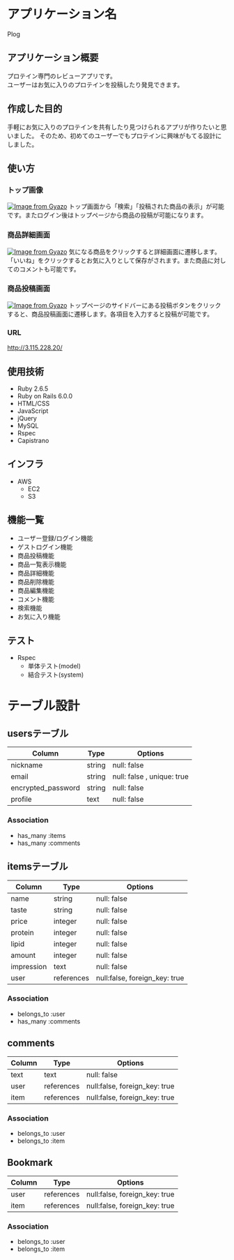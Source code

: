 # アプリケーション名
Plog

## アプリケーション概要
プロテイン専門のレビューアプリです。  
ユーザーはお気に入りのプロテインを投稿したり発見できます。

## 作成した目的
手軽にお気に入りのプロテインを共有したり見つけられるアプリが作りたいと思いました。
そのため、初めてのユーザーでもプロテインに興味がもてる設計にしました。

## 使い方

### トップ画像
[![Image from Gyazo](https://i.gyazo.com/87645c3308693e95bce4b4631d991fda.gif)](https://gyazo.com/87645c3308693e95bce4b4631d991fda)
トップ画面から「検索」「投稿された商品の表示」が可能です。またログイン後はトップページから商品の投稿が可能になります。

### 商品詳細画面
[![Image from Gyazo](https://i.gyazo.com/c15c5f740a50e7d4541636222960ec20.gif)](https://gyazo.com/c15c5f740a50e7d4541636222960ec20)
気になる商品をクリックすると詳細画面に遷移します。「いいね」をクリックするとお気に入りとして保存がされます。また商品に対してのコメントも可能です。

### 商品投稿画面
[![Image from Gyazo](https://i.gyazo.com/3a830b3ff4ad5925515384e449981f2d.gif)](https://gyazo.com/3a830b3ff4ad5925515384e449981f2d)
トップページのサイドバーにある投稿ボタンをクリックすると、商品投稿画面に遷移します。各項目を入力すると投稿が可能です。

### URL
http://3.115.228.20/

## 使用技術
- Ruby 2.6.5
- Ruby on Rails 6.0.0
- HTML/CSS
- JavaScript
- jQuery
- MySQL
- Rspec
- Capistrano

## インフラ
- AWS
    - EC2
    - S3

## 機能一覧
- ユーザー登録/ログイン機能
- ゲストログイン機能
- 商品投稿機能
- 商品一覧表示機能
- 商品詳細機能
- 商品削除機能
- 商品編集機能
- コメント機能
- 検索機能
- お気に入り機能

## テスト
* Rspec
  * 単体テスト(model)
  * 結合テスト(system)


# テーブル設計

## usersテーブル
|Column | Type | Options |
|----------| --------| ------------ |
| nickname| string | null:  false  |
| email     | string | null:  false ,   unique: true |
| encrypted_password | string | null:  false     |
| profile   | text | null:  false     |


### Association
- has_many :items
- has_many :comments



## itemsテーブル
|Column | Type | Options |
|----------| --------| ------------ |
| name  | string | null:  false    |
| taste   | string | null:  false    |
| price  | integer | null:  false    |
| protein | integer | null:  false    |
| lipid    | integer | null:  false     |
| amount | integer | null:  false    |
|impression | text | null:  false    |
| user | references | null:false, foreign_key: true |


### Association
- belongs_to :user
- has_many :comments


## comments
|Column | Type | Options |
|----------| --------| ------------ |
| text  | text |  null:  false |
| user | references | null:false, foreign_key: true |
| item | references | null:false, foreign_key: true |


### Association
- belongs_to :user
- belongs_to :item


## Bookmark
|Column | Type | Options |
|----------| --------| ------------ |
| user | references | null:false, foreign_key: true |
| item | references | null:false, foreign_key: true |


### Association
- belongs_to :user
- belongs_to :item